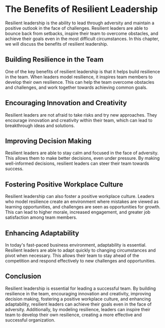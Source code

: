 The Benefits of Resilient Leadership
===================================================================================

Resilient leadership is the ability to lead through adversity and maintain a positive outlook in the face of challenges. Resilient leaders are able to bounce back from setbacks, inspire their team to overcome obstacles, and achieve their goals even in the most difficult circumstances. In this chapter, we will discuss the benefits of resilient leadership.

Building Resilience in the Team
-------------------------------

One of the key benefits of resilient leadership is that it helps build resilience in the team. When leaders model resilience, it inspires team members to develop their own resilience. This can help the team overcome obstacles and challenges, and work together towards achieving common goals.

Encouraging Innovation and Creativity
-------------------------------------

Resilient leaders are not afraid to take risks and try new approaches. They encourage innovation and creativity within their team, which can lead to breakthrough ideas and solutions.

Improving Decision Making
-------------------------

Resilient leaders are able to stay calm and focused in the face of adversity. This allows them to make better decisions, even under pressure. By making well-informed decisions, resilient leaders can steer their team towards success.

Fostering Positive Workplace Culture
------------------------------------

Resilient leadership can also foster a positive workplace culture. Leaders who model resilience create an environment where mistakes are viewed as learning opportunities, and challenges are seen as opportunities for growth. This can lead to higher morale, increased engagement, and greater job satisfaction among team members.

Enhancing Adaptability
----------------------

In today's fast-paced business environment, adaptability is essential. Resilient leaders are able to adapt quickly to changing circumstances and pivot when necessary. This allows their team to stay ahead of the competition and respond effectively to new challenges and opportunities.

Conclusion
----------

Resilient leadership is essential for leading a successful team. By building resilience in the team, encouraging innovation and creativity, improving decision making, fostering a positive workplace culture, and enhancing adaptability, resilient leaders can achieve their goals even in the face of adversity. Additionally, by modeling resilience, leaders can inspire their team to develop their own resilience, creating a more effective and successful organization.
